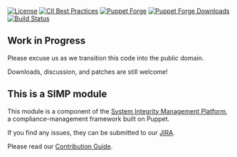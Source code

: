[![License](https://img.shields.io/:license-apache-blue.svg)](http://www.apache.org/licenses/LICENSE-2.0.html)
[![CII Best Practices](https://bestpractices.coreinfrastructure.org/projects/73/badge)](https://bestpractices.coreinfrastructure.org/projects/73)
[![Puppet Forge](https://img.shields.io/puppetforge/v/simp/simp_apache.svg)](https://forge.puppetlabs.com/simp/simp_apache)
[![Puppet Forge Downloads](https://img.shields.io/puppetforge/dt/simp/simp_apache.svg)](https://forge.puppetlabs.com/simp/simp_apache)
[![Build Status](https://travis-ci.org/simp/pupmod-simp-simp_apache.svg)](https://travis-ci.org/simp/pupmod-simp-simp_apache)

## Work in Progress

Please excuse us as we transition this code into the public domain.

Downloads, discussion, and patches are still welcome!

## This is a SIMP module

This module is a component of the [System Integrity Management Platform](https://simp-project.com),
a compliance-management framework built on Puppet.

If you find any issues, they can be submitted to our [JIRA](https://simp-project.atlassian.net/).

Please read our [Contribution Guide](http://simp-doc.readthedocs.io/en/stable/contributors_guide/index.html).
